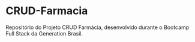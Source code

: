 # CRUD-Farmacia
Repositório do Projeto CRUD Farmácia, desenvolvido durante o Bootcamp Full Stack da Generation Brasil.
